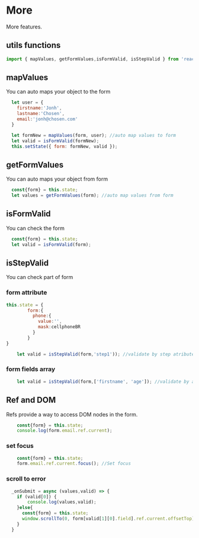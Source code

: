 # More

More features.

## utils functions

```jsx
import { mapValues, getFormValues,isFormValid, isStepValid } from 'react-simple-form-control'
```

## mapValues

You can auto maps your object to the form

```jsx
  let user = {
    firstname:'Jonh',
    lastname:'Chosen',
    email:'jonh@chosen.com'
  }

  let formNew = mapValues(form, user); //auto map values to form
  let valid = isFormValid(formNew);
  this.setState({ form: formNew, valid });
```

## getFormValues

You can auto maps your object from form

```jsx
  const{form} = this.state;
  let values = getFormValues(form); //auto map values from form
```

## isFormValid

You can check the form

```jsx
  const{form} = this.state;
  let valid = isFormValid(form);
```

## isStepValid

You can check part of form

### form attribute

```jsx
this.state = {
        form:{
          phone:{
            value:'',
            mask:cellphoneBR
          }
        }
}
```

```jsx
    let valid = isStepValid(form,'step1')); //validate by step atribute
```

### form fields array

```jsx
    let valid = isStepValid(form,['firstname', 'age']); //validate by array fields
```

## Ref and DOM

Refs provide a way to access DOM nodes in the form.

```jsx
    const{form} = this.state;
    console.log(form.email.ref.current);
```

### set focus

```jsx
    const{form} = this.state;
    form.email.ref.current.focus(); //Set focus
```

### scroll to error

```jsx
  _onSubmit = async (values,valid) => {
    if (valid[0]) {
        console.log(values,valid);
    }else{
      const{form} = this.state;
      window.scrollTo(0, form[valid[1][0].field].ref.current.offsetTop); //Scroll to first error field
    }
  }
```